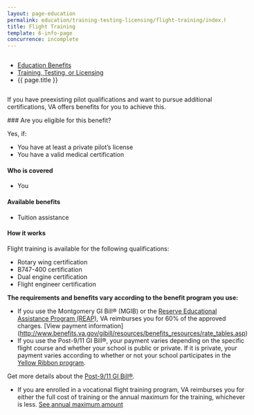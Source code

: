 ```yaml
---
layout: page-education
permalink: education/training-testing-licensing/flight-training/index.html
title: Flight Training
template: 6-info-page
concurrence: incomplete
---
```


<div class="splash" markdown="0">
<div class="row" markdown="0">
<div class="small-12 columns" markdown="0">

<ul class="breadcrumbs" role="menubar" aria-label="Primary">
<li class="parent"><a href="{{ site.url }}/education/">Education Benefits</a></li>
<li class="parent"><a href="{{ site.url }}/education/training-testing-licensing/">Training, Testing, or Licensing</a></li>
<li class="active">{{ page.title }}</li>
</ul>

</div>
</div>
</div>

<div class="main" role="main" markdown="0">

<!--<div class="action-bar">
  <div class="row">
    <div class="small-12 columns">
      
    </div>
  </div>  
</div>-->

<div class="section one" markdown="0">
<div class="primary" markdown="0">
<div class="row" markdown="0">
<div class="small-12 columns" markdown="1">

If you have preexisting pilot qualifications and want to pursue additional certifications, VA offers benefits for you to achieve this.
</div>
<div class="small-12 columns" markdown="1">
<div class="call-out">
### Are you eligible for this benefit?

Yes, if:

- You have at least a private pilot’s license  
- You have a valid medical certification

#### Who is covered
- You

#### Available benefits
- Tuition assistance

#### How it works 
Flight training is available for the following qualifications:

- Rotary wing certification
- B747-400 certification
- Dual engine certification
- Flight engineer certification

**The requirements and benefits vary according to the benefit program you use:**  
- If you use the Montgomery GI Bill® (MGIB) or the [Reserve Educational Assistance Program (REAP)](/education/eligible-programs/reap/), VA reimburses you for 60% of the approved charges. [View payment information] (http://www.benefits.va.gov/gibill/resources/benefits_resources/rate_tables.asp)
- If you use the Post-9/11 GI Bill®, your payment varies depending on the specific flight course and whether your school is public or private. If it is private, your payment varies according to whether or not your school participates in the [Yellow Ribbon program](https://staging.vets.gov/education/gi-bill/yellow-ribbon/).

Get more details about the [Post-9/11 GI Bill®](https://staging.vets.gov/education/gi-bill/post-9-11/).

-	If you are enrolled in a vocational flight training program, VA reimburses you for either the full cost of training or the annual maximum for the training, whichever is less. [See annual maximum amount](http://www.benefits.va.gov/gibill/resources/benefits_resources/rate_tables.asp)
</div>


</div>
</div>
</div>


</div>
